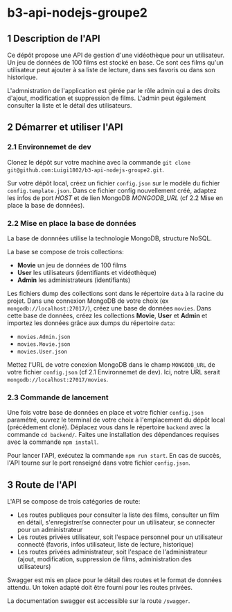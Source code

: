 # b3-api-nodejs-groupe2

## 1 Description de l'API

Ce dépôt propose une API de gestion d'une vidéothèque pour un utilisateur. Un jeu de données de 100 films est stocké en base. Ce sont ces films qu'un utilisateur peut ajouter à sa liste de lecture, dans ses favoris ou dans son historique. 

L'admnistration de l'application est gérée par le rôle admin qui a des droits d'ajout, modification et suppression de films. L'admin peut également consulter la liste et le détail des utilisateurs.

## 2 Démarrer et utiliser l'API

### 2.1 Environnemet de dev

Clonez le dépôt sur votre machine avec la commande `git clone git@github.com:Luigi1802/b3-api-nodejs-groupe2.git`.

Sur votre dépôt local, créez un fichier `config.json` sur le modèle du fichier `config.template.json`. Dans ce fichier config nouvellement créé, adaptez les infos de port *HOST* et de lien MongoDB *MONGODB_URL* (cf 2.2 Mise en place la base de données).

### 2.2 Mise en place la base de données
La base de donnnées utilise la technologie MongoDB, structure NoSQL.

La base se compose de trois collections:
- **Movie** un jeu de données de 100 films
- **User** les utilisateurs (identifiants et vidéothèque)
- **Admin** les administrateurs (identifiants)

Les fichiers dump des collections sont dans le répertoire `data` à la racine du projet. Dans une connexion MongoDB de votre choix (ex `mongodb://localhost:27017/`), créez une base de données `movies`. Dans cette base de données, créez les collections **Movie**, **User** et **Admin** et importez les données grâce aux dumps du répertoire `data`:
- `movies.Admin.json`
- `movies.Movie.json`
- `movies.User.json`

Mettez l'URL de votre conexion MongoDB dans le champ `MONGODB_URL` de votre fichier `config.json` (cf 2.1 Environnemet de dev). Ici, notre URL serait `mongodb://localhost:27017/movies`.

### 2.3 Commande de lancement

Une fois votre base de données en place et votre fichier `config.json` paramétré, ouvrez le terminal de votre choix à l'emplacement du dépôt local (précédement cloné). Déplacez vous dans le répertoire `backend` avec la commande `cd backend/`. Faites une installation des dépendances requises avec la commande `npm install`. 

Pour lancer l'API, exécutez la commande `npm run start`. En cas de succès, l'API tourne sur le port renseigné dans votre fichier `config.json`.

## 3 Route de l'API

L'API se compose de trois catégories de route:
- Les routes publiques pour consulter la liste des films, consulter un film en détail, s'enregistrer/se connecter pour un utilisateur, se connecter pour un administrateur
- Les routes privées utilisateur, soit l'espace personnel pour un utilisateur connecté (favoris, infos utilisateur, liste de lecture, historique)
- Les routes privées administrateur, soit l'espace de l'administrateur (ajout, modification, suppression de films, administration des utilisateurs)

Swagger est mis en place pour le détail des routes et le format de données attendu. Un token adapté doit être fourni pour les routes privées.

La documentation swagger est accessible sur la route `/swagger`. 